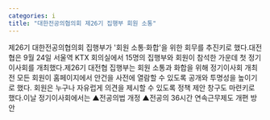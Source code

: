 ```yaml
---
categories: i
title: "대한전공의협의회 제26기 집행부 회원 소통"
---
```

제26기 대한전공의협의회 집행부가 &#39;회원 소통&middot;화합&#39;을 위한 회무를 추진키로 했다.대전협은 9월 24일 서울역 KTX 회의실에서 15명의 집행부와 회원이 참석한 가운데 첫 정기이사회를 개최했다.제26기 대전협 집행부는 회원 소통과 화합을 위해 정기이사회 개최 전 모든 회원이 홈페이지에서 안건을 사전에 열람할 수 있도록 공개와 투명성을 높이기로 했다. 회원은 누구나 자유럽게 의견을 제시할 수 있도록 정책 제안 창구도 마련키로 했다.이날 정기이사회에서는 ▲전공의법 개정 ▲전공의 36시간 연속근무제도 개편 방안